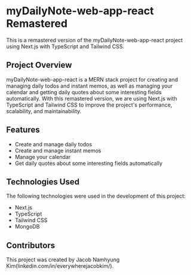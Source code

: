 # myDailyNote-web-app-react Remastered

This is a remastered version of the myDailyNote-web-app-react project using Next.js with TypeScript and Tailwind CSS.

## Project Overview

myDailyNote-web-app-react is a MERN stack project for creating and managing daily todos and instant memos, as well as managing your calendar and getting daily quotes about some interesting fields automatically. With this remastered version, we are using Next.js with TypeScript and Tailwind CSS to improve the project's performance, scalability, and maintainability.

## Features

- Create and manage daily todos
- Create and manage instant memos
- Manage your calendar
- Get daily quotes about some interesting fields automatically

## Technologies Used

The following technologies were used in the development of this project:

- Next.js
- TypeScript
- Tailwind CSS
- MongoDB

## Contributors

This project was created by Jacob Namhyung Kim(linkedin.com/in/everywherejacobkim/).
